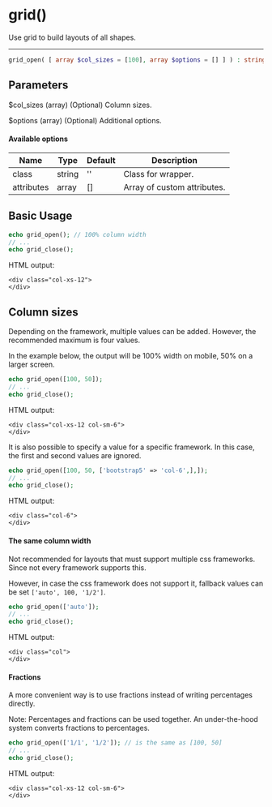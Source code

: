 # grid()

Use grid to build layouts of all shapes.

---

```php {.function-name}
grid_open( [ array $col_sizes = [100], array $options = [] ] ) : string
```

## Parameters

$col_sizes (array) (Optional) Column sizes.

$options (array) (Optional) Additional options.

#### Available options

| Name       | Type   | Default | Description                                      |
|------------|--------|---------|--------------------------------------------------|
| class      | string | ''      | Class for wrapper.                               |
| attributes | array  | []      | Array of custom attributes.                      |

## Basic Usage

```php
echo grid_open(); // 100% column width
// ...
echo grid_close();
```

HTML output:

```xhtml
<div class="col-xs-12">
</div>
```

## Column sizes

Depending on the framework, multiple values can be added.
However, the recommended maximum is four values.

In the example below, the output will be
100% width on mobile, 50% on a larger screen.

```php
echo grid_open([100, 50]);
// ...
echo grid_close();
```

HTML output:

```xhtml
<div class="col-xs-12 col-sm-6">
</div>
```

It is also possible to specify a value for a specific framework.
In this case, the first and second values are ignored.

```php
echo grid_open([100, 50, ['bootstrap5' => 'col-6',],]);
// ...
echo grid_close();
```

HTML output:

```xhtml
<div class="col-6">
</div>
```

#### The same column width

Not recommended for layouts that must support multiple css frameworks. Since not every framework supports this.

However, in case the css framework does not support it, fallback values can be set `['auto', 100, '1/2']`.

```php
echo grid_open(['auto']);
// ...
echo grid_close();
```

HTML output:

```xhtml
<div class="col">
</div>
```

#### Fractions

A more convenient way is to use fractions instead of writing percentages directly.

Note: Percentages and fractions can be used together.
An under-the-hood system converts fractions to percentages.

```php
echo grid_open(['1/1', '1/2']); // is the same as [100, 50]
// ...
echo grid_close();
```

HTML output:

```xhtml
<div class="col-xs-12 col-sm-6">
</div>
```
